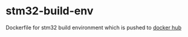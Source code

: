 # stm32-build-env
Dockerfile for stm32 build environment which is pushed to [docker hub](https://hub.docker.com/repository/docker/loekwous/stm32-build-env/general)
